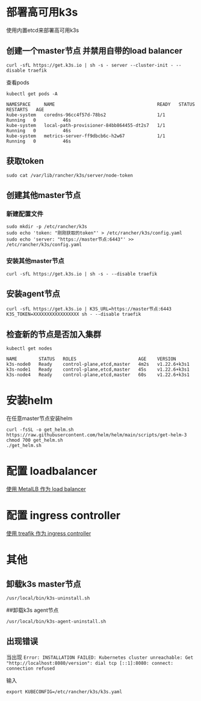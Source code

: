 # 部署高可用k3s

使用内置etcd来部署高可用k3s

## 创建一个master节点 并禁用自带的load balancer
``` shell
curl -sfL https://get.k3s.io | sh -s - server --cluster-init - --disable traefik
```

查看pods
``` shell
kubectl get pods -A

NAMESPACE     NAME                                      READY   STATUS    RESTARTS   AGE
kube-system   coredns-96cc4f57d-78bs2                   1/1     Running   0          46s
kube-system   local-path-provisioner-84bb864455-dt2s7   1/1     Running   0          46s
kube-system   metrics-server-ff9dbcb6c-h2w67            1/1     Running   0          46s
```

## 获取token
``` shell
sudo cat /var/lib/rancher/k3s/server/node-token
```

## 创建其他master节点

### 新建配置文件
``` shell
sudo mkdir -p /etc/rancher/k3s
sudo echo 'token: "刚刚获取的token"' > /etc/rancher/k3s/config.yaml
sudo echo 'server: "https://master节点:6443"' >> /etc/rancher/k3s/config.yaml
```

### 安装其他master节点
``` shell
curl -sfL https://get.k3s.io | sh -s - --disable traefik
```

## 安装agent节点
``` shell
curl -sfL https://get.k3s.io | K3S_URL=https://master节点:6443 K3S_TOKEN=XXXXXXXXXXXXXXXXX sh - --disable traefik
```

## 检查新的节点是否加入集群
``` shell
kubectl get nodes

NAME        STATUS   ROLES                       AGE    VERSION
k3s-node0   Ready    control-plane,etcd,master   4m2s   v1.22.6+k3s1
k3s-node1   Ready    control-plane,etcd,master   45s    v1.22.6+k3s1
k3s-node4   Ready    control-plane,etcd,master   60s    v1.22.6+k3s1
```

# 安装helm
在任意master节点安装helm
``` shell
curl -fsSL -o get_helm.sh https://raw.githubusercontent.com/helm/helm/main/scripts/get-helm-3
chmod 700 get_helm.sh
./get_helm.sh
```

# 配置 loadbalancer

[使用 MetalLB 作为 load balancer](/k3s/metalLB)


# 配置 ingress controller

[使用 treafik 作为 ingress controller](/k3s/treafik)

# 其他

## 卸载k3s master节点
``` shell
/usr/local/bin/k3s-uninstall.sh
```

##卸载k3s agent节点
```
/usr/local/bin/k3s-agent-uninstall.sh
```

## 出现错误
当出现 ```Error: INSTALLATION FAILED: Kubernetes cluster unreachable: Get "http://localhost:8080/version": dial tcp [::1]:8080: connect: connection refused```

输入
``` shell
export KUBECONFIG=/etc/rancher/k3s/k3s.yaml
```
